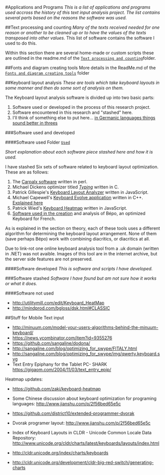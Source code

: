 #Applications and Programs
_This is a list of applications and programs used accross the history of this text input analysis project. The list contains several parts based on the reasons the software was used._


##Text processing and counting
_Many of the texts received needed for one reason or another to be cleaned up or to have the values of the texts transposed into other values._
This list of software contains the software I used to do this.

Within this section there are several home-made or custom scripts these are outlined in the readme.md of the [`Text processing and counting`](/Methodology/Applications-and-programs/Text-processing-and-counting)folder.

##Fonts and diagram creating tools
More details in the ReadMe.md of the [`Fonts and diagram creating tools`](/Methodology/Applications-and-programs/Fonts-and-diagram-creating-tools) folder

##Keyboard layout analysis
_These are tools which take keyboard layouts in some manner and then do some sort of analysis on them._

The Keyboard layout analysis software is divided up into two basic parts:
 1. Software used or developed in the process of this research project.
 2. Software encountered in this research and "stashed" here.
 3. I'll think of something else to put here... [in Germanic languages things sound better in threes](http://en.wikipedia.org/wiki/Rule_of_three_(writing))
 
 
###Software used and developed
 
####Software used
Folder [`Used`](/Methodology/Applications-and-programs/Used)
 
_Short explanation about each software piece stashed here and how it is used._

I have stashed Six sets of software related to keyboard layout optimization. These are as follows:

1. The [Carpalx software](http://mkweb.bcgsc.ca/carpalx/) written in perl.
2. Michael Dickens optimizer titled [_Typing_](https://github.com/michaeldickens/Typing) written in C.
3. Patrick Gillespie's [Keyboard Layout Analyzer](https://github.com/patorjk/keyboard-layout-analyzer) written in JavaScript.
4. Michael Capewell's [Keyboard Evolve application](http://keyboardevolve.sourceforge.net/) written in C++. [Explained here](http://www.michaelcapewell.com/programming/keyboardevolve.htm)
5. Patrick Wied's [Keyboard Heatmap](https://github.com/pa7/Keyboard-Heatmap) written in JavaScript.
6. [Software used in the creation](http://bepo.fr/wiki/) and analysis of Bépo, an optimized Keyboard for French.

As is explained in the section on theory, each of these tools uses a different algorithm for determining the keyboard layout arrangement. None of them (save perhaps Bépo) work with combining diacritics, or diacritics at all.

Due to link-rot one online keyboard analysis tool from a .uk domain (written in .NET) was not avaible. Images of this tool are in the internet archive, but the server side features are not preserved.
 
####Software developed
 _This is software and scripts I have developed._
 
###Software stashed
_Software I have found but am not sure how it works or what it does._

####Software not used
* http://utilitymill.com/edit/Keyboard_HeatMap
* http://mindprod.com/bgloss/dsk.html#CLASSIC

##Stuff for Mobile Text input
* http://minuum.com/model-your-users-algorithms-behind-the-minuum-keyboard/
* https://news.ycombinator.com/item?id=9355276
 * https://github.com/sangaline/dodona/
  * http://sangaline.com/blog/optimizing_for_swype/FITALY.html
  * http://sangaline.com/blog/optimizing_for_swype/img/qwerty.keyboard.svg
* Text Entry Epiphany for the Tablet PC- SHARK https://gigaom.com/2004/11/03/text_entry_epip/


Heatmap updates:
* https://github.com/zaki/keyboard-heatmap

* Some Chinese discussion about keyboard optimization for programing languages: http://www.jianshu.com/p/2f56bed65e5c
 * https://github.com/district10/extended-programmer-dvorak
 * Dvorak programer layout: http://www.jianshu.com/p/2f56bed65e5c
 
* Index of Keyboard Layouts in CLDR - Unicode Common Locale Data Repository: 
 http://www.unicode.org/cldr/charts/latest/keyboards/layouts/index.html
 * http://cldr.unicode.org/index/charts/keyboards
 * http://cldr.unicode.org/development/cldr-big-red-switch/generating-charts